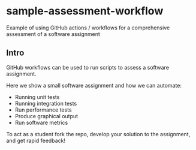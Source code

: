 # sample-assessment-workflow
Example of using GitHub actions / workflows for a comprehensive assessment of a software assignment

## Intro

GitHub workflows can be used to run scripts to assess a software assignment.

Here we show a small software assignment and how we can automate:

* Running unit tests
* Running integration tests
* Run performance tests
* Produce graphical output
* Run software metrics

To act as a student fork the repo, develop your solution to the assignment, and get rapid feedback!


